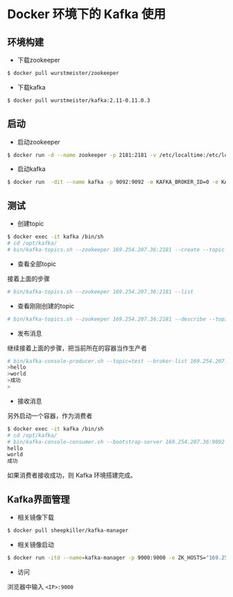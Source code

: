 # Docker 环境下的 Kafka 使用

## 环境构建

- 下载zookeeper

```bash
$ docker pull wurstmeister/zookeeper
```

- 下载kafka

```bash
$ docker pull wurstmeister/kafka:2.11-0.11.0.3
```

## 启动

- 启动zookeeper

```bash
$ docker run -d --name zookeeper -p 2181:2181 -v /etc/localtime:/etc/localtime wurstmeister/zookeeper
```

- 启动kafka

```bash
$ docker run  -dit --name kafka -p 9092:9092 -e KAFKA_BROKER_ID=0 -e KAFKA_ZOOKEEPER_CONNECT=169.254.207.36:2181 -e KAFKA_ADVERTISED_LISTENERS=PLAINTEXT://169.254.207.36:9092 -e KAFKA_LISTENERS=PLAINTEXT://0.0.0.0:9092 wurstmeister/kafka:2.11-0.11.0.3
```

## 测试

- 创建topic

```bash
$ docker exec -it kafka /bin/sh
# cd /opt/kafka/
# bin/kafka-topics.sh --zookeeper 169.254.207.36:2181 --create --topic test --partitions 2 --replication-factor 1
```

- 查看全部topic

接着上面的步骤

```bash
# bin/kafka-topics.sh --zookeeper 169.254.207.36:2181 --list
```

- 查看刚刚创建的topic

```bash
# bin/kafka-topics.sh --zookeeper 169.254.207.36:2181 --describe --topic test
```

- 发布消息

继续接着上面的步骤，把当前所在的容器当作生产者

```bash
# bin/kafka-console-producer.sh --topic=test --broker-list 169.254.207.36:9092
>hello
>world
>成功
>
```

- 接收消息

另外启动一个容器，作为消费者

```bash
$ docker exec -it kafka /bin/sh
# cd /opt/kafka/
# bin/kafka-console-consumer.sh --bootstrap-server 169.254.207.36:9092 --from-beginning --topic test
hello
world
成功

```

如果消费者接收成功，则 Kafka 环境搭建完成。

## Kafka界面管理

- 相关镜像下载

```bash
$ docker pull sheepkiller/kafka-manager
```

- 相关镜像启动

```bash
$ docker run -itd --name=kafka-manager -p 9000:9000 -e ZK_HOSTS="169.254.207.36:2181" sheepkiller/kafka-manager
```

- 访问

浏览器中输入 `<IP>:9000`

